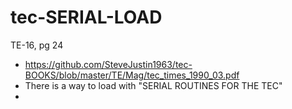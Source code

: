 # tec-SERIAL-LOAD
TE-16, pg 24
- https://github.com/SteveJustin1963/tec-BOOKS/blob/master/TE/Mag/tec_times_1990_03.pdf
- There is a way to load with "SERIAL ROUTINES FOR THE TEC"
-  

